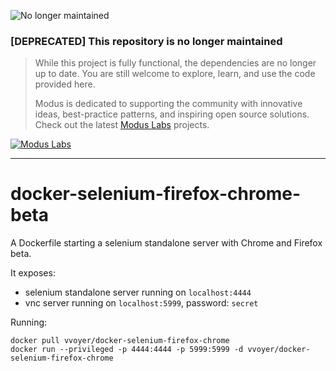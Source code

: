 ![No longer maintained](https://img.shields.io/badge/Maintenance-OFF-red.svg)
### [DEPRECATED] This repository is no longer maintained
> While this project is fully functional, the dependencies are no longer up to date. You are still welcome to explore, learn, and use the code provided here.
>
> Modus is dedicated to supporting the community with innovative ideas, best-practice patterns, and inspiring open source solutions. Check out the latest [Modus Labs](https://labs.moduscreate.com?utm_source=github&utm_medium=readme&utm_campaign=deprecated) projects.

[![Modus Labs](https://res.cloudinary.com/modus-labs/image/upload/h_80/v1531492623/labs/logo-black.png)](https://labs.moduscreate.com?utm_source=github&utm_medium=readme&utm_campaign=deprecated)

---
docker-selenium-firefox-chrome-beta
===================================

A Dockerfile starting a selenium standalone server with Chrome and Firefox beta.

It exposes:
- selenium standalone server running on `localhost:4444`
- vnc server running on `localhost:5999`, password: `secret`

Running:

```shell
docker pull vvoyer/docker-selenium-firefox-chrome
docker run --privileged -p 4444:4444 -p 5999:5999 -d vvoyer/docker-selenium-firefox-chrome
```
